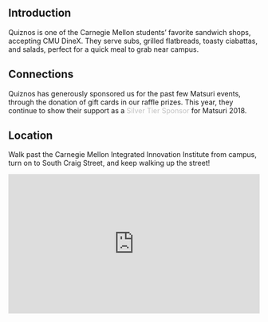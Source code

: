 ## Introduction

Quiznos is one of the Carnegie Mellon students’ favorite sandwich shops, accepting CMU DineX.
They serve subs, grilled flatbreads, toasty ciabattas, and salads, perfect for a quick meal to grab near campus.

## Connections

Quiznos has generously sponsored us for the past few Matsuri events,
through the donation of gift cards in our raffle prizes.
This year, they continue to show their support as a <font color="Silver">Silver Tier Sponsor</font> for Matsuri 2018.

## Location

Walk past the Carnegie Mellon Integrated Innovation Institute from campus, turn on to South Craig Street, and keep walking up the street!

<iframe src="https://www.google.com/maps/embed?pb=!1m18!1m12!1m3!1d3036.351807317946!2d-79.95114008451701!3d40.44534977936176!2m3!1f0!2f0!3f0!3m2!1i1024!2i768!4f13.1!3m3!1m2!1s0x8834f2243c9171fb%3A0x7c9f7fc75c093638!2sQuiznos!5e0!3m2!1sja!2sus!4v1522687547046" width="100%" height="280" frameborder="0" style="border:0" allowfullscreen></iframe>
